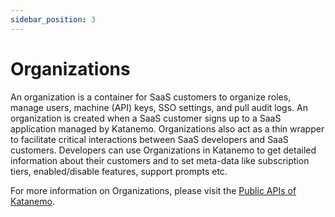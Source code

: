 ```yaml
---
sidebar_position: 3
---
```


# Organizations


An organization is a container for SaaS customers to organize roles, manage users, machine (API) keys, SSO settings, and pull audit logs. An organization is created when a SaaS customer signs up to a SaaS application managed by Katanemo. Organizations also act as a thin wrapper to facilitate critical interactions between SaaS developers and SaaS customers. Developers can use Organizations in Katanemo to get detailed information about their customers and to set meta-data like subscription tiers, enabled/disable features, support prompts etc. 

For more information on Organizations, please visit the [Public APIs of Katanemo](#).

